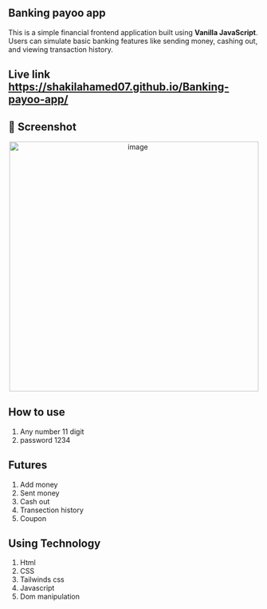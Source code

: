 ## Banking payoo app
This is a simple financial frontend application built using **Vanilla JavaScript**. Users can simulate basic banking features like sending money, cashing out, and viewing transaction history.

## Live link https://shakilahamed07.github.io/Banking-payoo-app/

## 📸 Screenshot
<p align="center">
  <img src="https://i.ibb.co.com/Rkkw8CB3/Screenshot-2025-08-08-192616.png" alt="image" width="500px" />
</p>

## How to use
1. Any number 11 digit
2. password 1234

## Futures 
1. Add money 
2. Sent money 
3. Cash out
4. Transection history
5. Coupon

## Using Technology 
1. Html
2. CSS 
3. Tailwinds css
4. Javascript
5. Dom manipulation
